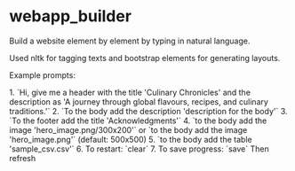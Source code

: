 # webapp_builder

Build a website element by element by typing in natural language.

Used nltk for tagging texts and bootstrap elements for generating layouts.

Example prompts:
<section (header, body, footer)> <function> <content>
1. `Hi, give me a header with the title 'Culinary Chronicles' and the description as 'A journey through global flavours, recipes, and culinary traditions.'`
2. `To the body add the description 'description for the body'`
3. `To the footer add the title 'Acknowledgments'`
4. `to the body add the image 'hero_image.png/300x200'` or `to the body add the image 'hero_image.png'` (default: 500x500)
5. `to the body add the table 'sample_csv.csv'`
6. To restart: `clear`
7. To save progress: `save` Then refresh
